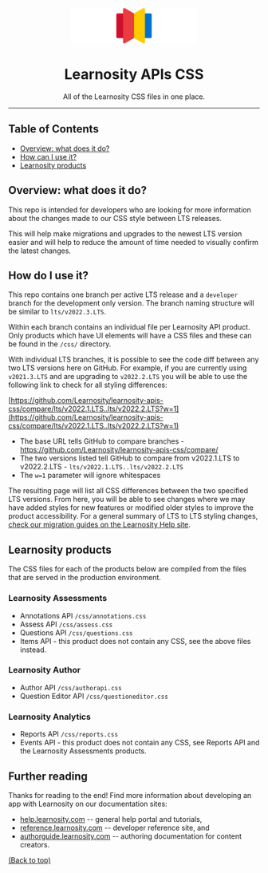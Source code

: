 <p align="center"><img width="50%" height="50%" src="docs/images/image-logo-graphic.png"></p>
<h1 align="center">Learnosity APIs CSS</h1>
<p align="center">All of the Learnosity CSS files in one place.</p>

---

## Table of Contents

* [Overview: what does it do?](#overview-what-does-it-do)
* [How can I use it?](#how-can-i-use-it)
* [Learnosity products](#learnosity-products)

## Overview: what does it do?
This repo is intended for developers who are looking for more information about the changes made to our CSS style between LTS releases.

This will help make migrations and upgrades to the newest LTS version easier and will help to reduce the amount of time needed to visually confirm the latest changes.

## How do I use it?
This repo contains one branch per active LTS release and a `developer` branch for the development only version. The branch naming structure will be similar to `lts/v2022.3.LTS`.

Within each branch contains an individual file per Learnosity API product. Only products which have UI elements will have a CSS files and these can be found in the `/css/` directory.

With individual LTS branches, it is possible to see the code diff between any two LTS versions here on GitHub. For example, if you are currently using `v2021.3.LTS` and are upgrading to `v2022.2.LTS` you will be able to use the following link to check for all styling differences:

[https://github.com/Learnosity/learnosity-apis-css/compare/lts/v2022.1.LTS..lts/v2022.2.LTS?w=1](https://github.com/Learnosity/learnosity-apis-css/compare/lts/v2022.1.LTS..lts/v2022.2.LTS?w=1)
* The base URL tells GitHub to compare branches - https://github.com/Learnosity/learnosity-apis-css/compare/
* The two versions listed tell GitHub to compare from v2022.1.LTS to v2022.2.LTS - `lts/v2022.1.LTS..lts/v2022.2.LTS`
* The `w=1` parameter will ignore whitespaces

The resulting page will list all CSS differences between the two specified LTS versions. From here, you will be able to see changes where we may have added styles for new features or modified older styles to improve the product accessibility. For a general summary of LTS to LTS styling changes, [check our migration guides on the Learnosity Help site](https://help.learnosity.com/hc/en-us/sections/360000194338-Long-Term-Support-Announcements).

## Learnosity products

The CSS files for each of the products below are compiled from the files that are served in the production environment.

### Learnosity Assessments
* Annotations API `/css/annotations.css`
* Assess API `/css/assess.css`
* Questions API `/css/questions.css`
* Items API - this product does not contain any CSS, see the above files instead.

### Learnosity Author
* Author API `/css/authorapi.css`
* Question Editor API `/css/questioneditor.css`

### Learnosity Analytics
* Reports API `/css/reports.css`
* Events API - this product does not contain any CSS, see Reports API and the Learnosity Assessments products.

## Further reading
Thanks for reading to the end! Find more information about developing an app with Learnosity on our documentation sites:

* [help.learnosity.com](http://help.learnosity.com/hc/en-us) -- general help portal and tutorials,
* [reference.learnosity.com](http://reference.learnosity.com) -- developer reference site, and
* [authorguide.learnosity.com](http://authorguide.learnosity.com) -- authoring documentation for content creators.

[(Back to top)](#table-of-contents)

